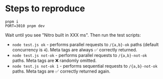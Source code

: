 # Steps to reproduce

```shell
pnpm i
PORT=3010 pnpm dev
```

Wait until you see "Nitro built in XXX ms". Then run the test scripts:

- `node test.js ok` - performs parallel requests to `/{a,b}-ok` paths (default concurrency is `4`). Meta tags are always ✅ correctly returned.
- `node test.js not-ok` - performs parallel requests to `/{a,b}-not-ok` paths. Meta tags are ❌ randomly omitted.
- `node test.js not-ok 1` - performs sequential requests to `/{a,b}-not-ok` paths. Meta tags are ✅ correctly returned again.
